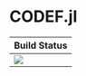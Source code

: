 # CODEF.jl

|  **Build Status**                |
|:---------------------------------|
|  [![][actions-img]][actions-url] |


[actions-img]: https://github.com/wookay/CODEF.jl/workflows/CI/badge.svg
[actions-url]: https://github.com/wookay/CODEF.jl/actions
